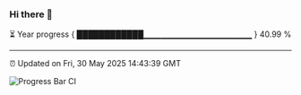 ### Hi there 👋

⏳ Year progress { ████████████▁▁▁▁▁▁▁▁▁▁▁▁▁▁▁▁▁▁ } 40.99 %

---

⏰ Updated on Fri, 30 May 2025 14:43:39 GMT

![Progress Bar CI](https://github.com/IshwaranRudhara/GIT-ACTION/workflows/Progress%20Bar%20CI/badge.svg)
